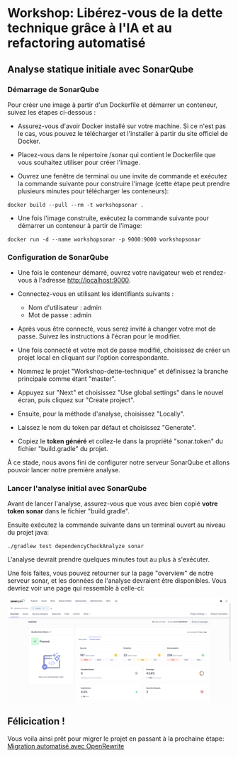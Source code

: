 # Workshop: Libérez-vous de la dette technique grâce à l'IA et au refactoring automatisé

## Analyse statique initiale avec SonarQube 

### Démarrage de SonarQube

Pour créer une image à partir d'un Dockerfile et démarrer un conteneur, suivez les étapes ci-dessous :

- Assurez-vous d'avoir Docker installé sur votre machine. Si ce n'est pas le cas, vous pouvez le télécharger et l'installer à partir du site officiel de Docker.

- Placez-vous dans le répertoire /sonar qui contient le Dockerfile que vous souhaitez utiliser pour créer l'image.

- Ouvrez une fenêtre de terminal ou une invite de commande et exécutez la commande suivante pour construire l'image (cette étape peut prendre plusieurs minutes pour télécharger les conteneurs):

```shell
docker build --pull --rm -t workshopsonar .
```

- Une fois l'image construite, exécutez la commande suivante pour démarrer un conteneur à partir de l'image:

```shell
docker run -d --name workshopsonar -p 9000:9000 workshopsonar
```

### Configuration de SonarQube

- Une fois le conteneur démarré, ouvrez votre navigateur web et rendez-vous à l'adresse [http://localhost:9000](http://localhost:9000).

- Connectez-vous en utilisant les identifiants suivants :
  - Nom d'utilisateur : admin
  - Mot de passe : admin

- Après vous être connecté, vous serez invité à changer votre mot de passe. Suivez les instructions à l'écran pour le modifier.

- Une fois connecté et votre mot de passe modifié, choisissez de créer un projet local en cliquant sur l'option correspondante.

- Nommez le projet "Workshop-dette-technique" et définissez la branche principale comme étant "master".

- Appuyez sur "Next" et choisissez "Use global settings" dans le nouvel écran, puis cliquez sur "Create project".

- Ensuite, pour la méthode d'analyse, choisissez "Locally".

- Laissez le nom du token par défaut et choisissez "Generate".

- Copiez le **token généré** et collez-le dans la propriété "sonar.token" du fichier "build.gradle" du projet.

À ce stade, nous avons fini de configurer notre serveur SonarQube et allons pouvoir lancer notre première analyse.

### Lancer l'analyse initial avec SonarQube

Avant de lancer l'analyse, assurez-vous que vous avec bien copié **votre token sonar** dans le fichier "build.gradle".

Ensuite exécutez la commande suivante dans un terminal ouvert au niveau du projet java:

```
./gradlew test dependencyCheckAnalyze sonar
```

L'analyse devrait prendre quelques minutes tout au plus à s'exécuter.

Une fois faites, vous pouvez retourner sur la page "overview" de notre serveur sonar, et les données de l'analyse devraient être disponibles.
Vous devriez voir une page qui ressemble à celle-ci:

![Analyse Sonar](images/analyse-sonar.png)

## Félicication !

Vous voila ainsi prêt pour migrer le projet en passant à la prochaine étape: [Migration automatisé avec OpenRewrite](MIGRATION_AUTO_REFACTORING.md)